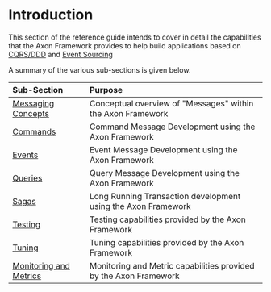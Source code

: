 # Introduction

This section of the reference guide  intends to cover in detail the capabilities that the Axon Framework provides to help build applications based on [CQRS/DDD](../architecture-overview/ddd-cqrs-concepts.md) and [Event Sourcing](../architecture-overview/event-sourcing-tbd.md)

A summary of the various sub-sections is given below.

| Sub-Section | Purpose |
| :--- | :--- |
| [Messaging Concepts](messaging-concepts/) | Conceptual overview of "Messages" within the Axon Framework |
| [Commands](command-handling/) | Command Message Development using the Axon Framework  |
| [Events](event-handling/) | Event Message Development using the Axon Framework |
| [Queries](query-handling/) | Query Message Development using the Axon Framework |
| [Sagas](complex-business-transactions/) | Long Running Transaction development using the Axon Framework |
| [Testing](testing/) | Testing capabilities provided by the Axon Framework |
| [Tuning](tuning/) | Tuning capabilities provided by the Axon Framework |
| [Monitoring and Metrics](untitled/monitoring-and-metrics.md) | Monitoring and Metric capabilities provided by the Axon Framework |

